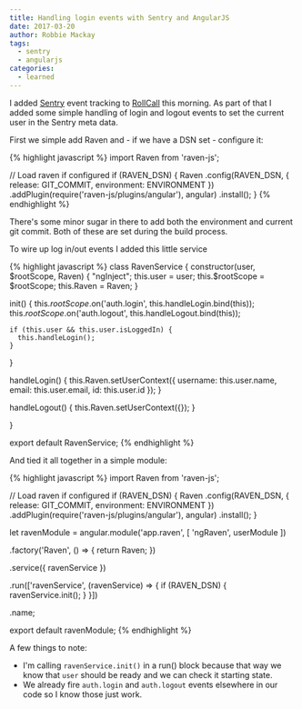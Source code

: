 ```yaml
---
title: Handling login events with Sentry and AngularJS
date: 2017-03-20
author: Robbie Mackay
tags:
  - sentry
  - angularjs
categories:
  - learned
---
```


I added [Sentry](sentry.io) event tracking to [RollCall](rollcall.io) this morning. As part of
that I added some simple handling of login and logout events to set the current
user in the Sentry meta data.

First we simple add Raven and - if we have a DSN set - configure it:

{% highlight javascript %}
import Raven from 'raven-js';

// Load raven if configured
if (RAVEN_DSN) {
  Raven
    .config(RAVEN_DSN, {
      release: GIT_COMMIT,
      environment: ENVIRONMENT
    })
    .addPlugin(require('raven-js/plugins/angular'), angular)
    .install();
}
{% endhighlight %}

There's some minor sugar in there to add both the environment and current git commit.
Both of these are set during the build process.

To wire up log in/out events I added this little service

{% highlight javascript %}
class RavenService {
  constructor(user, $rootScope, Raven) {
    "ngInject";
    this.user = user;
    this.$rootScope = $rootScope;
    this.Raven = Raven;
  }

  init() {
    this.$rootScope.$on('auth.login', this.handleLogin.bind(this));
    this.$rootScope.$on('auth.logout', this.handleLogout.bind(this));

    if (this.user && this.user.isLoggedIn) {
      this.handleLogin();
    }
  }

  handleLogin() {
    this.Raven.setUserContext({
      username: this.user.name,
      email: this.user.email,
      id: this.user.id
    });
  }

  handleLogout() {
    this.Raven.setUserContext({});
  }

}

export default RavenService;
{% endhighlight %}

And tied it all together in a simple module:

{% highlight javascript %}
import Raven from 'raven-js';

// Load raven if configured
if (RAVEN_DSN) {
  Raven
    .config(RAVEN_DSN, {
      release: GIT_COMMIT,
      environment: ENVIRONMENT
    })
    .addPlugin(require('raven-js/plugins/angular'), angular)
    .install();
}

let ravenModule = angular.module('app.raven', [
  'ngRaven',
  userModule
])

.factory('Raven', () => {
  return Raven;
})

.service({
  ravenService
})

.run(['ravenService', (ravenService) => {
  if (RAVEN_DSN) {
    ravenService.init();
  }
}])

.name;

export default ravenModule;
{% endhighlight %}

A few things to note:

- I'm calling `ravenService.init()` in a run() block because that way we know that
  `user` should be ready and we can check it starting state.
- We already fire `auth.login` and `auth.logout` events elsewhere in our code so
  I know those just work.